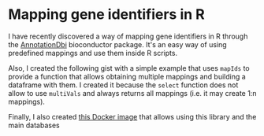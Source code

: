 # Mapping gene identifiers in R

I have recently discovered a way of mapping gene identifiers in R through the [AnnotationDbi](https://bioconductor.org/packages/release/bioc/html/AnnotationDbi.html) bioconductor package. It's an easy way of using predefined mappings and use them inside R scripts.

Also, I created the following gist with a simple example that uses `mapIds` to provide a function that allows obtaining multiple mappings and building a dataframe with them. I created it because the `select` function does not allow to use `multiVals` and always returns all mappings (i.e. it may create 1:n mappings).

<script src="https://gist.github.com/hlfernandez/39a61348d12240168ca3e0a469788a84.js"></script>

Finally, I also created [this Docker image](https://hub.docker.com/r/pegi3s/r_annotationdbi) that allows using this library and the main databases
